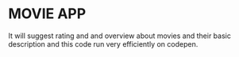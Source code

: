 # MOVIE APP
It will suggest rating and and overview about movies and their basic description and this code run very efficiently on codepen.
